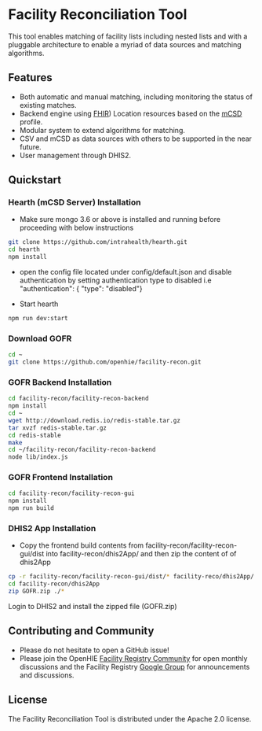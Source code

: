# Facility Reconciliation Tool
This tool enables matching of facility lists including nested lists and with a pluggable architecture to enable a myriad of data sources and matching algorithms.

## Features
* Both automatic and manual matching, including monitoring the status of existing matches.
* Backend engine using [FHIR](https://www.hl7.org/fhir/location.html)) Location resources based on the [mCSD](http://wiki.ihe.net/index.php/Mobile_Care_Services_Discovery_(mCSD)) profile.
* Modular system to extend algorithms for matching.
* CSV and mCSD as data sources with others to be supported in the near future.
* User management through DHIS2.

## Quickstart
### Hearth (mCSD Server) Installation
* Make sure mongo 3.6 or above is installed and running before proceeding with below instructions

```sh
git clone https://github.com/intrahealth/hearth.git
cd hearth
npm install
```
* open the config file located under config/default.json and disable authentication by setting authentication type to disabled
i.e "authentication": { "type": "disabled"}

* Start hearth
```sh
npm run dev:start
```

### Download GOFR
```sh
cd ~
git clone https://github.com/openhie/facility-recon.git
```
### GOFR Backend Installation
```sh
cd facility-recon/facility-recon-backend
npm install
cd ~
wget http://download.redis.io/redis-stable.tar.gz
tar xvzf redis-stable.tar.gz
cd redis-stable
make
cd ~/facility-recon/facility-recon-backend
node lib/index.js
```
### GOFR Frontend Installation
```sh
cd facility-recon/facility-recon-gui
npm install
npm run build
```
### DHIS2 App Installation
* Copy the frontend build contents from facility-recon/facility-recon-gui/dist into facility-recon/dhis2App/ and then zip the content of of dhis2App
```sh
cp -r facility-recon/facility-recon-gui/dist/* facility-reco/dhis2App/
cd facility-recon/dhis2App
zip GOFR.zip ./*
```
Login to DHIS2 and install the zipped file (GOFR.zip)

## Contributing and Community
* Please do not hesitate to open a GitHub issue! 
* Please join the OpenHIE [Facility Registry Community](https://wiki.ohie.org/display/SUB/Facility+Registry+Community) for open monthly discussions and the Facility Registry [Google Group](https://groups.google.com/forum/#!forum/facility-registry) for announcements and discussions.

## License
The Facility Reconciliation Tool is distributed under the Apache 2.0 license.

